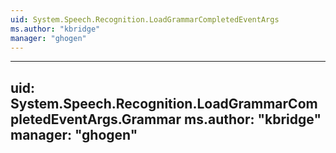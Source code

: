 ```yaml
---
uid: System.Speech.Recognition.LoadGrammarCompletedEventArgs
ms.author: "kbridge"
manager: "ghogen"
---
```


---
uid: System.Speech.Recognition.LoadGrammarCompletedEventArgs.Grammar
ms.author: "kbridge"
manager: "ghogen"
---
